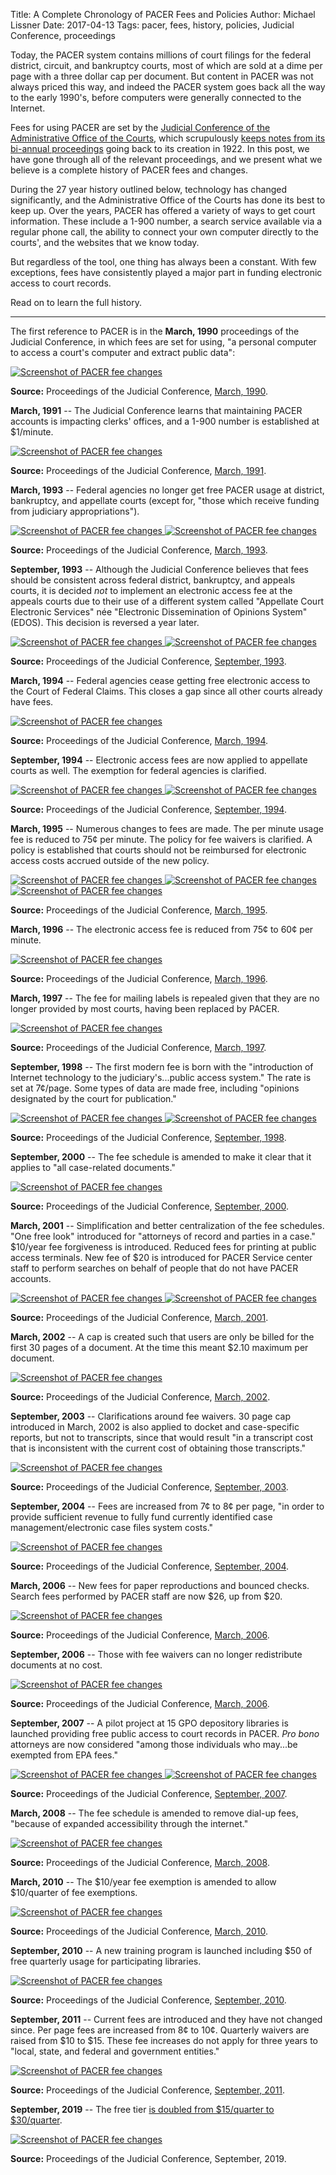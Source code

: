 Title: A Complete Chronology of PACER Fees and Policies
Author: Michael Lissner
Date: 2017-04-13
Tags: pacer, fees, history, policies, Judicial Conference, proceedings


Today, the PACER system contains millions of court filings for the federal district, circuit, and bankruptcy courts, most of which are sold at a dime per page with a three dollar cap per document. But content in PACER was not always priced this way, and indeed the PACER system goes back all the way to the early 1990's, before computers were generally connected to the Internet.
 
Fees for using PACER are set by the [Judicial Conference of the Administrative Office of the Courts][jc], which scrupulously [keeps notes from its bi-annual proceedings][pro] going back to its creation in 1922. In this post, we have gone through all of the relevant proceedings, and we present what we believe is a complete history of PACER fees and changes.
  
During the 27 year history outlined below, technology has changed significantly, and the Administrative Office of the Courts has done its best to keep up. Over the years, PACER has offered a variety of ways to get court information. These include a 1-900 number, a search service available via a regular phone call, the ability to connect your own computer directly to the courts', and the websites that we know today.
 
But regardless of the tool, one thing has always been a constant. With few exceptions, fees have consistently played a major part in funding electronic access to court records. 

Read on to learn the full history. 

-----

The first reference to PACER is in the **March, 1990** proceedings of the Judicial Conference, in which fees are set for using, "a personal computer to access a court's computer and extract public data":
 
<div class="left-image">
    <a href="{filename}/pdf/judicial-conference-proceedings/1990-03.pdf">
        <img src="{filename}/images/pacer-fee-history/1990-03.png"
             alt="Screenshot of PACER fee changes"
             class="img-responsive border">
    </a>
    <p class="caption"><strong>Source:</strong> Proceedings of the Judicial Conference, <a href="{filename}/pdf/judicial-conference-proceedings/1990-03.pdf">March, 1990</a>.</p>
</div>
<div class="clearfix"></div>

**March, 1991** -- The Judicial Conference learns that maintaining PACER accounts is impacting clerks' offices, and a 1-900 number is established at $1/minute.

<div class="left-image">
    <a href="{filename}/pdf/judicial-conference-proceedings/1991-03.pdf">
        <img src="{filename}/images/pacer-fee-history/1991-03.png"
             alt="Screenshot of PACER fee changes"
             class="img-responsive border">
    </a>
    <p class="caption"><strong>Source:</strong> Proceedings of the Judicial Conference, <a href="{filename}/pdf/judicial-conference-proceedings/1991-03.pdf">March, 1991</a>.</p>
</div>
<div class="clearfix"></div>

**March, 1993** -- Federal agencies no longer get free PACER usage at district, bankruptcy, and appellate courts (except for, "those which receive funding from judiciary appropriations").

<div class="left-image">
    <a href="{filename}/pdf/judicial-conference-proceedings/1993-03.pdf">
        <img src="{filename}/images/pacer-fee-history/1993-03 pg1.png"
             alt="Screenshot of PACER fee changes"
             class="img-responsive border">
    </a>
    <a href="{filename}/pdf/judicial-conference-proceedings/1993-03.pdf">
        <img src="{filename}/images/pacer-fee-history/1993-03 pg2.png"
             alt="Screenshot of PACER fee changes"
             class="img-responsive border">
    </a>
    <p class="caption"><strong>Source:</strong> Proceedings of the Judicial Conference, <a href="{filename}/pdf/judicial-conference-proceedings/1993-03.pdf">March, 1993</a>.</p>
</div>
<div class="clearfix"></div>

**September, 1993** -- Although the Judicial Conference believes that fees should be consistent across federal district, bankruptcy, and appeals courts, it is decided *not* to implement an electronic access fee at the appeals courts due to their use of a different system called "Appellate Court Electronic Services" née "Electronic Dissemination of Opinions System" (EDOS). This decision is reversed a year later.

<div class="left-image">
    <a href="{filename}/pdf/judicial-conference-proceedings/1993-09.pdf">
        <img src="{filename}/images/pacer-fee-history/1993-09 pg1.png"
             alt="Screenshot of PACER fee changes"
             class="img-responsive border">
    </a>
    <a href="{filename}/pdf/judicial-conference-proceedings/1993-09.pdf">
        <img src="{filename}/images/pacer-fee-history/1993-09 pg2.png"
             alt="Screenshot of PACER fee changes"
             class="img-responsive border">
    </a>
    <p class="caption"><strong>Source:</strong> Proceedings of the Judicial Conference, <a href="{filename}/pdf/judicial-conference-proceedings/1993-09.pdf">September, 1993</a>.</p>
</div>
<div class="clearfix"></div>

**March, 1994** -- Federal agencies cease getting free electronic access to the Court of Federal Claims. This closes a gap since all other courts already have fees.

<div class="left-image">
    <a href="{filename}/pdf/judicial-conference-proceedings/1994-03.pdf">
        <img src="{filename}/images/pacer-fee-history/1994-03.png"
             alt="Screenshot of PACER fee changes"
             class="img-responsive border">
    </a>
    <p class="caption"><strong>Source:</strong> Proceedings of the Judicial Conference, <a href="{filename}/pdf/judicial-conference-proceedings/1994-03.pdf">March, 1994</a>.</p>
</div>
<div class="clearfix"></div>


**September, 1994** -- Electronic access fees are now applied to appellate courts as well. The exemption for federal agencies is clarified.

<div class="left-image">
    <a href="{filename}/pdf/judicial-conference-proceedings/1994-09.pdf">
        <img src="{filename}/images/pacer-fee-history/1994-09 pg1.png"
             alt="Screenshot of PACER fee changes"
             class="img-responsive border">
    </a>
    <a href="{filename}/pdf/judicial-conference-proceedings/1994-09.pdf">
        <img src="{filename}/images/pacer-fee-history/1994-09 pg2.png"
             alt="Screenshot of PACER fee changes"
             class="img-responsive border">
    </a>
    <p class="caption"><strong>Source:</strong> Proceedings of the Judicial Conference, <a href="{filename}/pdf/judicial-conference-proceedings/1994-09.pdf">September, 1994</a>.</p>
</div>
<div class="clearfix"></div>


**March, 1995** -- Numerous changes to fees are made. The per minute usage fee is reduced to 75¢ per minute. The policy for fee waivers is clarified. A policy is established that courts should not be reimbursed for electronic access costs accrued outside of the new policy.  

<div class="left-image">
    <a href="{filename}/pdf/judicial-conference-proceedings/1995-03.pdf">
        <img src="{filename}/images/pacer-fee-history/1995-03 pg1.png"
             alt="Screenshot of PACER fee changes"
             class="img-responsive border">
    </a>
    <a href="{filename}/pdf/judicial-conference-proceedings/1995-03.pdf">
        <img src="{filename}/images/pacer-fee-history/1995-03 pg2.png"
             alt="Screenshot of PACER fee changes"
             class="img-responsive border">
    </a>
    <a href="{filename}/pdf/judicial-conference-proceedings/1995-03.pdf">
        <img src="{filename}/images/pacer-fee-history/1995-03 pg3.png"
             alt="Screenshot of PACER fee changes"
             class="img-responsive border">
    </a>
    <p class="caption"><strong>Source:</strong> Proceedings of the Judicial Conference, <a href="{filename}/pdf/judicial-conference-proceedings/1995-03.pdf">March, 1995</a>.</p>
</div>
<div class="clearfix"></div>


**March, 1996** -- The electronic access fee is reduced from 75¢ to 60¢ per minute.

<div class="left-image">
    <a href="{filename}/pdf/judicial-conference-proceedings/1996-03.pdf">
        <img src="{filename}/images/pacer-fee-history/1996-03.png"
             alt="Screenshot of PACER fee changes"
             class="img-responsive border">
    </a>
    <p class="caption"><strong>Source:</strong> Proceedings of the Judicial Conference, <a href="{filename}/pdf/judicial-conference-proceedings/1996-03.pdf">March, 1996</a>.</p>
</div>
<div class="clearfix"></div>


**March, 1997** -- The fee for mailing labels is repealed given that they are no longer provided by most courts, having been replaced by PACER.

<div class="left-image">
    <a href="{filename}/pdf/judicial-conference-proceedings/1997-03.pdf">
        <img src="{filename}/images/pacer-fee-history/1997-03.png"
             alt="Screenshot of PACER fee changes"
             class="img-responsive border">
    </a>
    <p class="caption"><strong>Source:</strong> Proceedings of the Judicial Conference, <a href="{filename}/pdf/judicial-conference-proceedings/1997-03.pdf">March, 1997</a>.</p>
</div>
<div class="clearfix"></div>

<span id="opinions-made-free"></span>
**September, 1998** -- The first modern fee is born with the "introduction of Internet technology to the judiciary's...public access system." The rate is set at 7¢/page. Some types of data are made free, including "opinions designated by the court for publication."

<div class="left-image">
    <a href="{filename}/pdf/judicial-conference-proceedings/1998-09.pdf">
        <img src="{filename}/images/pacer-fee-history/1998-09 pg1.png"
             alt="Screenshot of PACER fee changes"
             class="img-responsive border">
    </a>
    <a href="{filename}/pdf/judicial-conference-proceedings/1998-09.pdf">
        <img src="{filename}/images/pacer-fee-history/1998-09 pg2.png"
             alt="Screenshot of PACER fee changes"
             class="img-responsive border">
    </a>
    <p class="caption"><strong>Source:</strong> Proceedings of the Judicial Conference, <a href="{filename}/pdf/judicial-conference-proceedings/1998-09.pdf">September, 1998</a>.</p>
</div>
<div class="clearfix"></div>


**September, 2000** -- The fee schedule is amended to make it clear that it applies to "all case-related documents."

<div class="left-image">
    <a href="{filename}/pdf/judicial-conference-proceedings/2000-09.pdf">
        <img src="{filename}/images/pacer-fee-history/2000-09.png"
             alt="Screenshot of PACER fee changes"
             class="img-responsive border">
    </a>
    <p class="caption"><strong>Source:</strong> Proceedings of the Judicial Conference, <a href="{filename}/pdf/judicial-conference-proceedings/2000-09.pdf">September, 2000</a>.</p>
</div>
<div class="clearfix"></div>


**March, 2001** -- Simplification and better centralization of the fee schedules. "One free look" introduced for "attorneys of record and parties in a case." $10/year fee forgiveness is introduced. Reduced fees for printing at public access terminals. New fee of $20 is introduced for PACER Service center staff to perform searches on behalf of people that do not have PACER accounts.

<div class="left-image">
    <a href="{filename}/pdf/judicial-conference-proceedings/2001-03.pdf">
        <img src="{filename}/images/pacer-fee-history/2001-03 pg1.png"
             alt="Screenshot of PACER fee changes"
             class="img-responsive border">
    </a>
    <a href="{filename}/pdf/judicial-conference-proceedings/2001-03.pdf">
        <img src="{filename}/images/pacer-fee-history/2001-03 pg2.png"
             alt="Screenshot of PACER fee changes"
             class="img-responsive border">
    </a>
    <p class="caption"><strong>Source:</strong> Proceedings of the Judicial Conference, <a href="{filename}/pdf/judicial-conference-proceedings/2001-03.pdf">March, 2001</a>.</p>
</div>
<div class="clearfix"></div>


**March, 2002** -- A cap is created such that users are only be billed for the first 30 pages of a document. At the time this meant $2.10 maximum per document.

<div class="left-image">
    <a href="{filename}/pdf/judicial-conference-proceedings/2002-03.pdf">
        <img src="{filename}/images/pacer-fee-history/2002-03.png"
             alt="Screenshot of PACER fee changes"
             class="img-responsive border">
    </a>
    <p class="caption"><strong>Source:</strong> Proceedings of the Judicial Conference, <a href="{filename}/pdf/judicial-conference-proceedings/2002-03.pdf">March, 2002</a>.</p>
</div>
<div class="clearfix"></div>


**September, 2003** -- Clarifications around fee waivers. 30 page cap introduced in March, 2002 is also applied to docket and case-specific reports, but not to transcripts, since that would result "in a transcript cost that is inconsistent with the current cost of obtaining those transcripts."

<div class="left-image">
    <a href="{filename}/pdf/judicial-conference-proceedings/2003-09.pdf">
        <img src="{filename}/images/pacer-fee-history/2003-09.png"
             alt="Screenshot of PACER fee changes"
             class="img-responsive border">
    </a>
    <p class="caption"><strong>Source:</strong> Proceedings of the Judicial Conference, <a href="{filename}/pdf/judicial-conference-proceedings/2003-09.pdf">September, 2003</a>.</p>
</div>
<div class="clearfix"></div>


**September, 2004** -- Fees are increased from 7¢ to 8¢ per page, "in order to provide sufficient revenue to fully fund currently identified case management/electronic case files system costs."

<div class="left-image">
    <a href="{filename}/pdf/judicial-conference-proceedings/2004-09.pdf">
        <img src="{filename}/images/pacer-fee-history/2004-09 pg1.png"
             alt="Screenshot of PACER fee changes"
             class="img-responsive border">
    </a>
    <p class="caption"><strong>Source:</strong> Proceedings of the Judicial Conference, <a href="{filename}/pdf/judicial-conference-proceedings/2004-09.pdf">September, 2004</a>.</p>
</div>
<div class="clearfix"></div>


**March, 2006** -- New fees for paper reproductions and bounced checks. Search fees performed by PACER staff are now $26, up from $20.

<div class="left-image">
    <a href="{filename}/pdf/judicial-conference-proceedings/2006-03.pdf">
        <img src="{filename}/images/pacer-fee-history/2006-03.png"
             alt="Screenshot of PACER fee changes"
             class="img-responsive border">
    </a>
    <p class="caption"><strong>Source:</strong> Proceedings of the Judicial Conference, <a href="{filename}/pdf/judicial-conference-proceedings/2006-03.pdf">March, 2006</a>.</p>
</div>
<div class="clearfix"></div>


**September, 2006** -- Those with fee waivers can no longer redistribute documents at no cost.

<div class="left-image">
    <a href="{filename}/pdf/judicial-conference-proceedings/2006-09.pdf">
        <img src="{filename}/images/pacer-fee-history/2006-09.png"
             alt="Screenshot of PACER fee changes"
             class="img-responsive border">
    </a>
    <p class="caption"><strong>Source:</strong> Proceedings of the Judicial Conference, <a href="{filename}/pdf/judicial-conference-proceedings/2006-09.pdf">March, 2006</a>.</p>
</div>
<div class="clearfix"></div>


**September, 2007** -- A pilot project at 15 GPO depository libraries is launched providing free public access to court records in PACER. *Pro bono* attorneys are now considered "among those individuals who may...be exempted from EPA fees."

<div class="left-image">
    <a href="{filename}/pdf/judicial-conference-proceedings/2007-09.pdf">
        <img src="{filename}/images/pacer-fee-history/2007-09 pg1.png"
             alt="Screenshot of PACER fee changes"
             class="img-responsive border">
    </a>
    <a href="{filename}/pdf/judicial-conference-proceedings/2007-09.pdf">
        <img src="{filename}/images/pacer-fee-history/2007-09 pg2.png"
             alt="Screenshot of PACER fee changes"
             class="img-responsive border">
    </a>
    <p class="caption"><strong>Source:</strong> Proceedings of the Judicial Conference, <a href="{filename}/pdf/judicial-conference-proceedings/2007-09.pdf">September, 2007</a>.</p>
</div>
<div class="clearfix"></div>

**March, 2008** -- The fee schedule is amended to remove dial-up fees, "because of expanded accessibility through the internet."

<div class="left-image">
    <a href="{filename}/pdf/judicial-conference-proceedings/2008-03.pdf">
        <img src="{filename}/images/pacer-fee-history/2008-03.png"
             alt="Screenshot of PACER fee changes"
             class="img-responsive border">
    </a>
    <p class="caption"><strong>Source:</strong> Proceedings of the Judicial Conference, <a href="{filename}/pdf/judicial-conference-proceedings/2008-03.pdf">March, 2008</a>.</p>
</div>
<div class="clearfix"></div>


**March, 2010** -- The $10/year fee exemption is amended to allow $10/quarter of fee exemptions.

<div class="left-image">
    <a href="{filename}/pdf/judicial-conference-proceedings/2010-03.pdf">
        <img src="{filename}/images/pacer-fee-history/2010-03.png"
             alt="Screenshot of PACER fee changes"
             class="img-responsive border">
    </a>
    <p class="caption"><strong>Source:</strong> Proceedings of the Judicial Conference, <a href="{filename}/pdf/judicial-conference-proceedings/2010-03.pdf">March, 2010</a>.</p>
</div>
<div class="clearfix"></div>


**September, 2010** -- A new training program is launched including $50 of free quarterly usage for participating libraries.

<div class="left-image">
    <a href="{filename}/pdf/judicial-conference-proceedings/2010-09.pdf">
        <img src="{filename}/images/pacer-fee-history/2010-09.png"
             alt="Screenshot of PACER fee changes"
             class="img-responsive border">
    </a>
    <p class="caption"><strong>Source:</strong> Proceedings of the Judicial Conference, <a href="{filename}/pdf/judicial-conference-proceedings/2010-09.pdf">September, 2010</a>.</p>
</div>
<div class="clearfix"></div>


**September, 2011** -- Current fees are introduced and they have not changed since. Per page fees are increased from 8¢ to 10¢. Quarterly waivers are raised from $10 to $15. These fee increases do not apply for three years to "local, state, and federal and government entities."
 
<div class="left-image">
    <a href="{filename}/pdf/judicial-conference-proceedings/2011-09.pdf">
        <img src="{filename}/images/pacer-fee-history/2011-09.png"
             alt="Screenshot of PACER fee changes"
             class="img-responsive border">
    </a>
    <p class="caption"><strong>Source:</strong> Proceedings of the Judicial Conference, <a href="{filename}/pdf/judicial-conference-proceedings/2011-09.pdf">September, 2011</a>.</p>
</div>
<div class="clearfix"></div>


**September, 2019** -- The free tier [is doubled from $15/quarter to $30/quarter][201909announce]. 
<div class="left-image">
    <a href="{filename}/pdf/judicial-conference-proceedings/2019-09.pdf">
        <img src="{filename}/images/pacer-fee-history/2019-09.png"
             alt="Screenshot of PACER fee changes"
             class="img-responsive border">
    </a>
    <p class="caption"><strong>Source:</strong> Proceedings of the Judicial Conference, September, 2019.</p>
</div>

[c]: {filename}/pages/contact.md
[jc]: http://www.uscourts.gov/about-federal-courts/governance-judicial-conference
[pro]: http://www.uscourts.gov/about-federal-courts/reports-proceedings-judicial-conference-us
[201909announce]: https://www.uscourts.gov/news/2019/09/17/judiciary-adopts-new-model-edr-plan-doubles-fee-waiver-pacer
